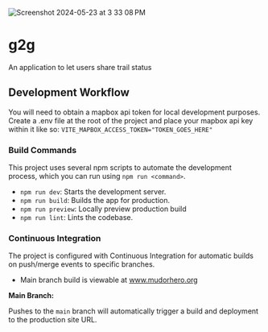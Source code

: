 ![Screenshot 2024-05-23 at 3 33 08 PM](https://github.com/brooksmarka/g2g/assets/20527972/7c88b194-2f8f-48cf-ba4e-f5e65777ebbe)

# g2g

An application to let users share trail status

## Development Workflow

You will need to obtain a mapbox api token for local development purposes.
Create a .env file at the root of the project and place your mapbox api key within it like so:
`VITE_MAPBOX_ACCESS_TOKEN="TOKEN_GOES_HERE"`

### Build Commands

This project uses several npm scripts to automate the development process, which you can run using `npm run <command>`.

- `npm run dev`: Starts the development server.
- `npm run build`: Builds the app for production.
- `npm run preview`: Locally preview production build
- `npm run lint`: Lints the codebase.

### Continuous Integration

The project is configured with Continuous Integration for automatic builds on push/merge events to specific branches.

- Main branch build is viewable at www.mudorhero.org

**Main Branch:**

Pushes to the `main` branch will automatically trigger a build and deployment to the production site URL.

